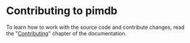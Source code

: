 # Contributing to pimdb

To learn how to work with the source code and contribute changes, read the
"[Contributing](https://pimdb.readthedocs.io/en/latest/contributing.html)"
chapter of the documentation.

